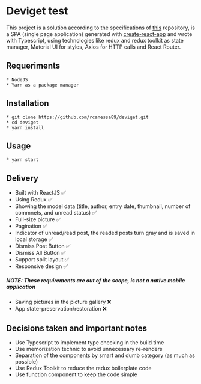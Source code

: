 # Deviget test

This project is a solution according to the specifications of [this](https://github.com/deviget/Front-end) repository, is a SPA (single page application) generated with [create-react-app](https://github.com/facebook/create-react-app) and wrote with Typescript, using technologies like redux and redux toolkit as state manager, Material UI for styles, Axios for HTTP calls and React Router.

## Requeriments

```
* NodeJS
* Yarn as a package manager
```

## Installation

```
* git clone https://github.com/rcanessa89/deviget.git
* cd deviget
* yarn install
```

## Usage

```
* yarn start
```

## Delivery

* Built with ReactJS ✅
* Using Redux ✅
* Showing the model data (title, author, entry date, thumbnail, number of commnets, and unread status) ✅
* Full-size picture ✅
* Pagination ✅
* Indicator of unread/read post, the readed posts turn gray and is saved in local storage ✅
* Dismiss Post Button ✅
* Dismiss All Button ✅
* Support split layout ✅
* Responsive design ✅

##### NOTE: These requirements are out of the scope, is not a native mobile application

- Saving pictures in the picture gallery ❌
- App state-preservation/restoration ❌

## Decisions taken and important notes
- Use Typescript to implement type checking in the build time
- Use memorization technic to avoid unnecessary re-renders
- Separation of the components by smart and dumb category (as much as possible)
- Use Redux Toolkit to reduce the redux boilerplate code
- Use function component to keep the code simple
